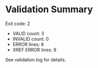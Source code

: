 # Validation Summary

Exit code: 2
- VALID count: 3
- INVALID count: 0
- ERROR lines: 6
- XREF ERROR lines: 9

See validation.log for details.